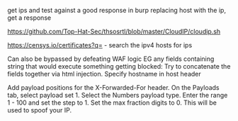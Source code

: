 

get ips and test against a good response in burp replacing host with the ip, get a response

https://github.com/Top-Hat-Sec/thsosrtl/blob/master/CloudIP/cloudip.sh


https://censys.io/certificates?q= - search the ipv4 hosts for ips

Can also be bypassed by defeating WAF logic EG any fields containing string that would execute something getting blocked: Try to concatenate the fields together via html injection.
Specify hostname in host header

Add payload positions for the X-Forwarded-For header. 
On the Payloads tab, select payload set 1. Select the Numbers payload type. Enter the range 1 - 100 and set the step to 1. Set the max fraction digits to 0. This will be used to spoof your IP.  
